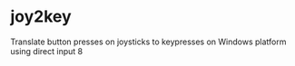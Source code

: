 # joy2key
Translate button presses on joysticks to keypresses on Windows platform using direct input 8
